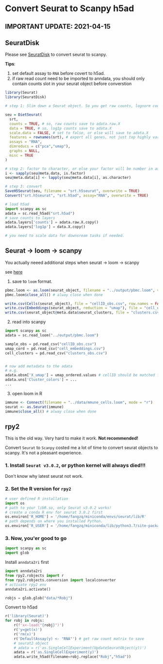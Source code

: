 # Convert Seurat to Scanpy h5ad


## IMPORTANT UPDATE: 2021-04-15

## SeuratDisk
Please see [SeuratDisk](https://mojaveazure.github.io/seurat-disk/reference/Convert.html) to convert seurat to scanpy.

**Tips**:
1. set default assay to `RNA` before covert to h5ad. 
2. if raw read count need to be imported to anndata, you should only contain counts slot in your seurat object before converstion 


```R
library(Seurat)
library(SeuratDisk)

# step 1: Slim down a Seurat object. So you get raw counts, lognorm counts

seu = DietSeurat(
  srt,
  counts = TRUE, # so, raw counts save to adata.raw.X 
  data = TRUE, # so, log1p counts save to adata.X
  scale.data = FALSE, # set to false, or else will save to adata.X
  features = rownames(srt), # export all genes, not just top highly variable genes
  assays = "RNA",
  dimreducs = c("pca","umap"),
  graphs = NULL,
  misc = TRUE
)

# step 2: factor to character, or else your factor will be number in adata 
i <- sapply(seu@meta.data, is.factor)
seu@meta.data[i] <- lapply(seu@meta.data[i], as.character)

# step 3: convert 
SaveH5Seurat(seu, filename = "srt.h5seurat", overwrite = TRUE)
Convert("srt.h5seurat", "srt.h5ad", assay="RNA", overwrite = TRUE)
```

```python
# load h5ad
import scanpy as sc
adata = sc.read_h5ad("srt.h5ad")
# save counts to layers
adata.layers['counts'] = adata.raw.X.copy()
adata.layers['log1p'] = data.X.copy()

# you need to scale data for downsream tasks if needed.
```



## Seurat -> loom -> scanpy

You actually neeed additional steps when seurat -> loom -> scanpy

see [here](https://github.com/basilkhuder/Seurat-to-RNA-Velocity)

1. save to `loom` format.
```R
pbmc.loom <- as.loom(seurat_object, filename = "../output/pbmc.loom", verbose = FALSE)
pbmc.loom$close_all() # alway close when done 

write.csv(Cells(seurat_object), file = "cellID_obs.csv", row.names = FALSE)
write.csv(Embeddings(seurat_object, reduction = "umap"), file = "cell_embeddings.csv")
write.csv(seurat_object@meta.data$seurat_clusters, file = "clusters.csv")

```
2. read into scanpy
```python
import scanpy as sc
adata = sc.read_loom("../output/pbmc.loom")

sample_obs = pd.read_csv("cellID_obs.csv")
umap_cord = pd.read_csv("cell_embeddings.csv")
cell_clusters = pd.read_csv("clusters_obs.csv")


# now add metadata to the adata 
# e.g.
adata.obsm['X_umap'] = umap_ordered.values # cellID should be matched first
adata.uns['Cluster_colors'] = ...
...
```

3. open loom in R
```R
immune <- Connect(filename = "../data/mmune_cells.loom", mode = "r")
seurat <- as.Seurat(immune)
immune$close_all() # alway close when done 
```


## rpy2
This is the old way. Very hard to make it work. **Not recommended!**

Convert `Seurat` to `Scanpy` costed me a lot of time to convert seurat objects to scanpy. It's not a pleasant experience.  

### 1. Install `Seurat v3.0.2`, or python kernel will always died!!!
Don't know why latest seurat not work.

### 2. Set the R version for `rpy2`
```python
# user defined R installation
import os
# path to your libR.so, only Seurat v3.0.2 works! 
# create a conda R env for seurat 3.0.2 first
os.environ['R_HOME'] = '/home/fangzq/miniconda/envs/seurat/lib/R' 
# path depends on where you installed Python.
os.environ['R_USER'] = '/home/fangzq/miniconda/lib/python3.7/site-packages/rpy2' 
```
### 3. Now, you'er good to go
```python
import scanpy as sc
import glob
```

Install `anndata2ri` first
```python
import anndata2ri
from rpy2.robjects import r
from rpy2.robjects.conversion import localconverter
# activate rpy2 env
anndata2ri.activate()
```
```python
robjs = glob.glob("data/*Robj")
```
Convert to h5ad

```python
r('library(Seurat)')
for robj in robjs:
    r(f'x<-load("{robj}")')
    r('y=get(x)')
    r('rm(x)')
    r('DefaultAssay(y) <- "RNA"') # get raw count matrix to save
    # seurat2 object
    # adata = r('as.SingleCellExperiment(UpdateSeuratObject(y))')
    adata = r('as.SingleCellExperiment(y)')
    adata.write_h5ad(filename=robj.replace("Robj","h5ad"))
```




